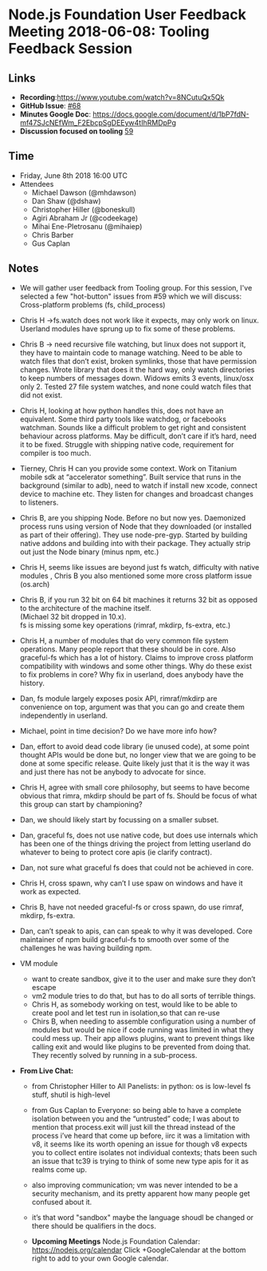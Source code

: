 # Node.js Foundation User Feedback Meeting 2018-06-08: Tooling Feedback Session

## Links

* **Recording**:https://www.youtube.com/watch?v=8NCutuQx5Qk 
* **GitHub Issue**: [#68](https://github.com/nodejs/user-feedback/issues/68)
* **Minutes Google Doc**: https://docs.google.com/document/d/1bP7fdN-mf47SJcNEfWm_F2EbcpSgDEEyw4tIhRMDpPg
* **Discussion focused on tooling** [59](https://github.com/nodejs/user-feedback/issues/59) 

## Time
* Friday, June 8th 2018 16:00 UTC
* Attendees
  * Michael Dawson (@mhdawson)
  * Dan Shaw (@dshaw)
  * Christopher Hiller (@boneskull)
  * Agiri Abraham Jr (@codeekage)
  * Mihai Ene-PIetrosanu (@mihaiep)
  * Chris Barber
  * Gus Caplan
 
## Notes
* We will gather user feedback from Tooling group. For this session, I've selected a few "hot-button" issues from #59 
  which we will   discuss:
  Cross-platform problems (fs, child_process)
* Chris H ->fs.watch does not work like it expects, may only work on linux. Userland modules have sprung up to fix some
  of these  problems.
* Chris B -> need recursive file watching, but linux does not support it, they have to maintain code to manage watching.
  Need to be able to watch files that don’t exist, broken symlinks, those that have permission changes.  Wrote library 
  that does it the hard way, only watch directories to keep numbers of messages down.  Widows emits 3 events, 
  linux/osx only 2. Tested 27 file system watches, and none could watch files that did not exist.
* Chris H, looking at how python handles this, does not have an equivalent. Some third party tools like watchdog, 
  or facebooks watchman.  Sounds like a difficult problem to get right and consistent behaviour across platforms. 
  May be difficult, don’t care if it’s hard, need it to be fixed.  Struggle with shipping native code, requirement 
  for compiler is too much. 
* Tierney, Chris H can you provide some context.  Work on Titanium mobile sdk at “accelerator something”. 
  Built service that runs in the background (similar to adb), need to watch if install new xcode, connect device to machine etc. 
  They listen for changes and broadcast changes to listeners.
* Chris B, are you shipping Node.  Before no but now yes. Daemonized process runs using version of Node that they 
  downloaded (or installed as part of their offering).  They use node-pre-gyp.  Started by building native addons 
  and building into with their package.   They actually strip out just the Node binary (minus npm, etc.)
* Chris H, seems like issues are beyond just fs watch, difficulty with native modules , Chris B you also mentioned
  some more cross platform issue (os.arch)
* Chris B, if you run 32 bit on 64 bit machines it returns 32 bit as opposed to the architecture of the machine itself.  
  (Michael 32 bit dropped in 10.x).  
  fs is missing some key operations (rimraf, mkdirp, fs-extra, etc.)
* Chris H, a number of modules that do very common file system operations.  Many people report that these should be in core. 
  Also graceful-fs which has a lot of history. Claims to improve cross platform compatibility with windows and some other things. 
  Why do these exist to fix problems in core?  Why fix in userland, does anybody have the history.
* Dan, fs module largely exposes posix API, rimraf/mkdirp are convenience on top, argument was that you can go and create 
  them independently in userland.
* Michael, point in time decision? Do we have more info how? 
* Dan, effort to avoid dead code library (ie unused code), at some point thought APIs would be done but,
  no longer view that we are going to be done at some specific release.  Quite likely just that it is the way it was and just
  there has not be anybody to advocate for since.
* Chris H, agree with small core philosophy, but seems to have become obvious that rimra, mkdirp should be part of fs. 
  Should be focus of what this group can start by championing?
* Dan, we should likely start by focussing on a smaller subset.
* Dan, graceful fs, does not use native code, but does use internals which has been one of the things driving the project
  from letting userland do whatever to being to protect core apis (ie clarify contract).
* Dan, not sure what graceful fs does that could not be achieved in core.
* Chris H, cross spawn, why can’t I use spaw on windows and have it work as expected.
* Chris B, have not needed graceful-fs or cross spawn, do use rimraf, mkdirp, fs-extra.
* Dan, can’t speak to apis, can can speak to why it was developed. Core maintainer of npm
build graceful-fs to smooth over some of the challenges he was having building npm. 

* VM module
  * want to create sandbox, give it to the user and make sure they don’t escape
  * vm2 module tries to do that, but has to do all sorts of terrible things.  
  * Chris H, as somebody working on test, would like to be able to create pool and let test run in isolation,so that can re-use
  * Chirs B, when needing to assemble configuration using a number of modules but would be nice if code running was limited in what they could mess up. Their app allows plugins, want to prevent things like calling exit and would like plugins to be prevented from doing that.  They recently solved by running in a sub-process.  
   
* **From Live Chat:** 
    * from Christopher Hiller to All Panelists: in python: os is low-level fs stuff, shutil is high-level
    * from Gus Caplan to Everyone: so being able to have a complete isolation between you and the 
      “untrusted” code; I was about to mention that process.exit will just kill the thread instead of the process
      i’ve heard that come up before, iirc it was a limitation with v8, it seems like its worth opening an issue
      for though v8 expects you to collect entire isolates not individual contexts;
      thats been such an issue that tc39 is trying to think of some new type apis for it
      as realms come up.
    * also improving communication; vm was never intended to be a security mechanism, 
      and its pretty apparent how many people get confused about it. 
    * it’s that word "sandbox" maybe the language shoudl be changed or there should be qualifiers in the docs.

  * **Upcoming Meetings**
    Node.js Foundation Calendar: https://nodejs.org/calendar
    Click +GoogleCalendar at the bottom right to add to your own Google calendar.
    
